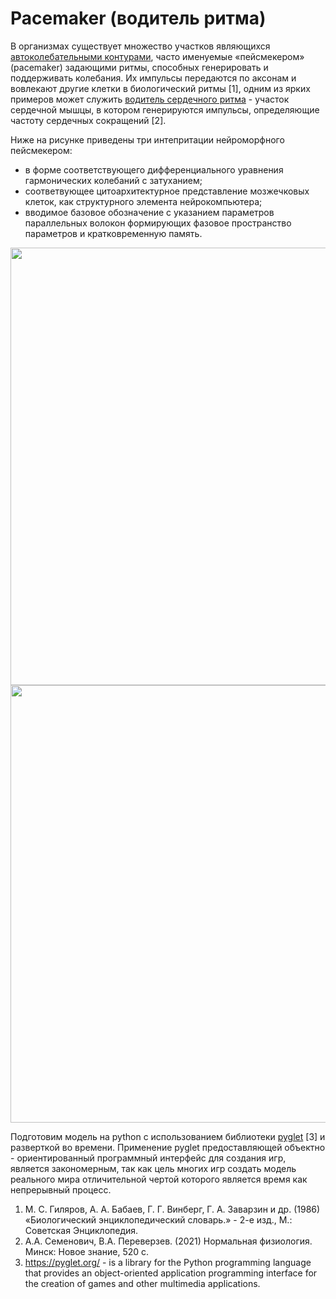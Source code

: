 # Pacemaker (водитель ритма)

В организмах существует множество участков являющихся [автоколебательными контурами](https://en.wikipedia.org/wiki/Autowave), часто именуемые «пейсмекером» (pacemaker) задающими ритмы, способных генерировать и поддерживать колебания. Их импульсы передаются по аксонам и вовлекают другие клетки в биологический ритмы [1], одним из ярких примеров может служить [водитель сердечного ритма](https://en.wikipedia.org/wiki/Sinoatrial_node) - участок сердечной мышцы, в котором генерируются импульсы, определяющие частоту сердечных сокращений [2].

Ниже на рисунке приведены три интепритации нейроморфного пейсмекером:
- в форме соответствующего дифференциального уравнения гармонических колебаний с затуханием;
- соответвующее цитоархитектурное представление мозжечковых клеток, как структурного элемента нейрокомпьютера;
- вводимое базовое обозначение с указанием параметров параллельных волокон формирующих фазовое пространство параметров и кратковременную память.

<img src="https://drive.google.com/uc?export=view&id=12RLEPip5QlT-CclSGp1UPJQXaUri4Jvv" width="700">


<img src="https://drive.google.com/uc?export=view&id=1ctIOQH2_dxw8K8pySYui6veXVqlaDepl" width="700">


Подготовим модель на python с использованием библиотеки [pyglet](https://pyglet.org/) [3] и разверткой во времени. Применение pyglet предоставляющей объектно - ориентированный программный интерфейс для создания игр, является закономерным, так как цель многих игр создать модель реального мира отличительной чертой которого является время как непрерывный процесс.


1. М. С. Гиляров, А. А. Бабаев, Г. Г. Винберг, Г. А. Заварзин и др. (1986) «Биологический энциклопедический словарь.» - 2-е изд., М.: Советская Энциклопедия.
2. А.А. Семенович, В.А. Переверзев. (2021) Нормальная физиология. Минск: Новое знание, 520 с.
3. https://pyglet.org/ - is a library for the Python programming language that provides an object-oriented application programming interface for the creation of games and other multimedia applications.

